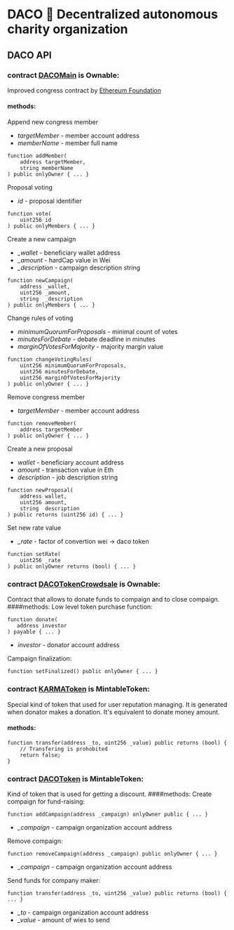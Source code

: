 # DACO :green_heart: Decentralized autonomous charity organization

## DACO API

### contract [DACOMain](https://github.com/krivov/daco/blob/master/DACOMain.sol) is Ownable:
Improved congress contract by [Ethereum Foundation](https://www.ethereum.org/dao#the-blockchain-congress)
#### methods:
Append new congress member
* *targetMember* - member account address
* *memberName* - member full name
```solidity
function addMember(
    address targetMember, 
    string memberName
) public onlyOwner { ... }
```

Proposal voting
* *id* - proposal identifier
```solidity
function vote(
    uint256 id
) public onlyMembers { ... }
```

Create a new campaign
* *_wallet* - beneficiary wallet address
* *_amount* - hardCap value in Wei
* *_description* - campaign description string
```solidity
function newCampaign(
    address _wallet, 
    uint256 _amount, 
    string  _description
) public onlyMembers { ... }
```

Change rules of voting
* *minimumQuorumForProposals* - minimal count of votes
* *minutesForDebate* - debate deadline in minutes
* *marginOfVotesForMajority* - majority margin value
```solidity
function changeVotingRules(
    uint256 minimumQuorumForProposals,
    uint256 minutesForDebate,
    uint256 marginOfVotesForMajority
) public onlyOwner { ... }
```

Remove congress member
* *targetMember* - member account address
```solidity
function removeMember(
    address targetMember
) public onlyOwner { ... }
```

Create a new proposal
* *wallet* - beneficiary account address
* *amount* - transaction value in Eth
* *description* - job description string
```solidity
function newProposal(
    address wallet,
    uint256 amount,
    string  description
) public returns (uint256 id) { ... }
```

Set new rate value
* *_rate* - factor of convertion wei -> daco token
```solidity
function setRate(
    uint256 _rate
) public onlyOwner returns (bool) { ... }
```


### contract [DACOTokenCrowdsale](https://github.com/krivov/daco/blob/master/DACOTokenCrowdsale.sol) is Ownable:
Contract that allows to donate funds to compaign and to close compaign.
####methods:
Low level token purchase function:
```solidity
function donate(
   address investor
) payable { ... }
```
* *investor* - donator account address

Campaign finalization:
```solidity
function setFinalized() public onlyOwner { ... }
```

### contract [KARMAToken](https://github.com/krivov/daco/blob/master/tokens/KARMAToken.sol) is MintableToken:
Special kind of token that used for user reputation managing.
It is generated when donator makes a donation. It's equivalent to donate money amount.
#### methods:
```solidity
function transfer(address _to, uint256 _value) public returns (bool) {
    // Transfering is prohobited
    return false;
}
```

### contract [DACOToken](https://github.com/krivov/daco/blob/master/tokens/DACOToken.sol) is MintableToken:
Kind of token that is used for getting a discount.
####methods:
   Create compaign for fund-raising:
   ```solidity
   function addCampaign(address _campaign) onlyOwner public { ... }
   ```
   * *_campaign* - campaign organization account address
   
   Remove compaign:
   ```solidity
   function removeCampaign(address _campaign) public onlyOwner { ... }
   ```
   * *_campaign* - campaign organization account address

   Send funds for company maker:
   ```solidity
   function transfer(address _to, uint256 _value) public returns (bool) { ... }
   ```
   * *_to* - campaign organization account address
   * *_value* - amount of wies to send
